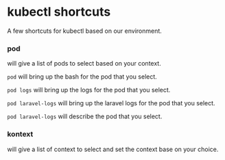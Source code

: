 # kubectl shortcuts

A few shortcuts for kubectl based on our environment. 

### pod
will give a list of pods to select based on your context.

`pod` will bring up the bash for the pod that you select.

`pod logs` will bring up the logs for the pod that you select.

`pod laravel-logs` will bring up the laravel logs for the pod that you select.

`pod laravel-logs` will describe the pod that you select.

### kontext
will give a list of context to select and set the context base on your choice.
